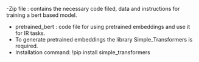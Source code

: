 -Zip file : contains the necessary code filed, data and instructions for training a bert based model.
- pretrained_bert : code file for using pretrained embeddings and use it for IR tasks.
- To generate pretrained embeddings the library Simple_Transformers is required.
- Installation command:
   !pip install simple_transformers 
